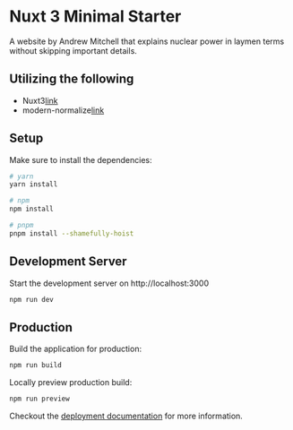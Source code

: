 # Nuxt 3 Minimal Starter

A website by Andrew Mitchell that explains nuclear power in laymen terms without skipping important details.

## Utilizing the following

- Nuxt3[link](https://v3.nuxtjs.org)
- modern-normalize[link](https://github.com/sindresorhus/modern-normalize)

## Setup

Make sure to install the dependencies:

```bash
# yarn
yarn install

# npm
npm install

# pnpm
pnpm install --shamefully-hoist
```

## Development Server

Start the development server on http://localhost:3000

```bash
npm run dev
```

## Production

Build the application for production:

```bash
npm run build
```

Locally preview production build:

```bash
npm run preview
```

Checkout the [deployment documentation](https://v3.nuxtjs.org/docs/deployment) for more information.
